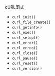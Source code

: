 cURL函式
- `curl_init()`
- `curl_file_create()`
- `curl_getinfo()`
- `curl_exec()`
- `curl_setopt()`
- `curl_error()`
- `curl_errno()`
- `curl_close()`
- `curl_pause()`
- `curl_reset()`
- `curl_version()`